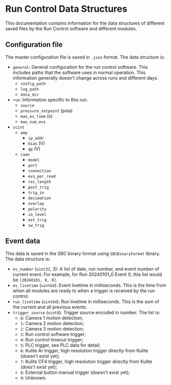 # Run Control Data Structures
This documentation contains information for the data structures of different saved files by the Run Control software and different modules.

## Configuration file
The master configuration file is saved in `.json` format. The data structure is:
- `general`: General configuration for the run control software. This includes paths that the software uses in 
  normal operation. This information generally doesn't change across runs and different days.
  - `config_path`
  - `log_path`
  - `data_dir`
- `run`: Information specific to this run.
  - `source`
  - `pressure_setpoint` (psia)
  - `max_ev_time` (s)
  - `max_num_evs`
- `scint`
  - `amp`
    - `ip_addr`
    - `bias` (V)
    - `qp` (V)
  - `caen`
    - `model`
    - `port`
    - `connection`
    - `evs_per_read`
    - `rec_length`
    - `post_trig`
    - `trig_in`
    - `decimation`
    - `overlap`
    - `polarity`
    - `io_level`
    - `ext_trig`
    - `sw_trig`

## Event data
This data is saved in the SBC binary format using `SBCBinaryFormat` library. The data structure is:
- `ev_number` (`uint32`, 3): A list of date, run number, and event number of current event. For example, for Run 
  20240101_0 Event 0, this list would be `[20240101, 0, 0]`.
- `ev_livetime` (`uint64`): Event livetime in milliseconds. This is the time from when all modules are ready to 
  when a trigger is received by the run control.
- `run_livetime` (`uint64`): Run livetime in milliseconds. This is the sum of the current and all previous events.
- `trigger_source` (`uint8`): Trigger source encoded in number. The list is:
  - `0`: Camera 1 motion detection;
  - `1`: Camera 2 motion detection;
  - `2`: Camera 3 motion detection;
  - `3`: Run control software trigger;
  - `4`: Run control timeout trigger;
  - `5`: PLC trigger, see PLC data for detail;
  - `6`: Kulite Ar trigger, high resolution trigger directly from Kulite (doesn't exist yet);
  - `7`: Kulite CF4 trigger, high resolution trigger directly from Kulite (does't exist yet);
  - `8`: External button manual trigger (doesn't exist yet);
  - `9`: Unknown.

